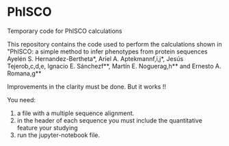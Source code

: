 # PhISCO
Temporary code for PhISCO calculations

This repository contains the code used to perform the calculations shown in "PhISCO: a simple method to infer phenotypes from protein sequences 
Ayelén S. Hernandez-Bertheta*, Ariel A. Aptekmannf,i,j*, Jesús Tejerob,c,d,e, Ignacio E. Sánchezf**, Martín E. Noguerag,h** and Ernesto A. Romana,g**

Improvements in the clarity must be done.
But it works !!

You need:
1) a file with a multiple sequence alignment.
2) in the header of each sequence you must include the quantitative feature your studying
3) run the jupyter-notebook file.
